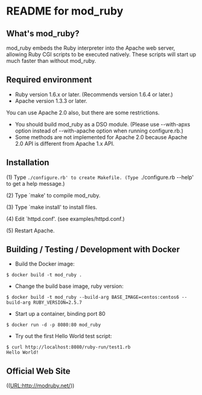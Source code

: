 # README for mod_ruby

## What's mod_ruby?

mod_ruby embeds the Ruby interpreter into the Apache web server,
allowing Ruby CGI scripts to be executed natively. These scripts will
start up much faster than without mod_ruby.

## Required environment

* Ruby version 1.6.x or later.
  (Recommends version 1.6.4 or later.)
* Apache version 1.3.3 or later.

You can use Apache 2.0 also, but there are some restrictions.

* You should build mod_ruby as a DSO module. (Please use --with-apxs
  option instead of --with-apache option when running configure.rb.)
* Some methods are not implemented for Apache 2.0 because Apache 2.0
  API is different from Apache 1.x API.

## Installation

(1) Type `./configure.rb' to create Makefile.
    (Type `./configure.rb --help' to get a help message.)

(2) Type `make' to compile mod_ruby.

(3) Type `make install' to install files.

(4) Edit `httpd.conf'. (see examples/httpd.conf.)

(5) Restart Apache.

## Building / Testing / Development with Docker

* Build the Docker image:

```
$ docker build -t mod_ruby .
```

* Change the build base image, ruby version:

```
$ docker build -t mod_ruby --build-arg BASE_IMAGE=centos:centos6 --build-arg RUBY_VERSION=2.5.7
```

* Start up a container, binding port 80

```
$ docker run -d -p 8080:80 mod_ruby
```

* Try out the first Hello World test script:

```
$ curl http://localhost:8080/ruby-run/test1.rb
Hello World!
```

## Official Web Site

((<URL:http://modruby.net/>))
